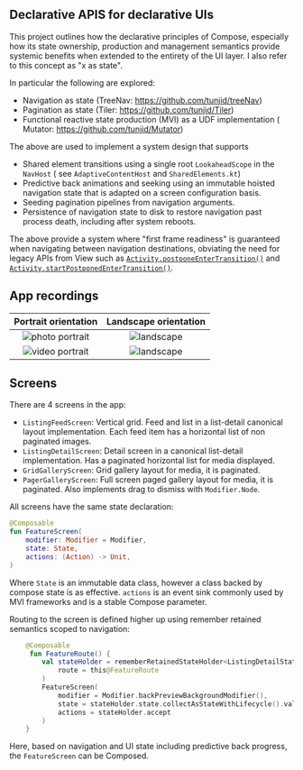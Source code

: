 ## Declarative APIS for declarative UIs

This project outlines how the declarative principles of Compose, especially how its state
ownership, production and management semantics provide systemic benefits when extended to the
entirety of the UI layer. I also refer to this concept as "x as state".

In particular the following are explored:

* Navigation as state (TreeNav: https://github.com/tunjid/treeNav)
* Pagination as state (Tiler: https://github.com/tunjid/Tiler)
* Functional reactive state production (MVI) as a UDF implementation (
  Mutator: https://github.com/tunjid/Mutator)

The above are used to implement a system design that supports

* Shared element transitions using a single root `LookaheadScope` in the `NavHost` (
  see `AdaptiveContentHost` and `SharedElements.kt`)
* Predictive back animations and seeking using an immutable hoisted navigation state that is adapted
  on a screen configuration basis.
* Seeding pagination pipelines from navigation arguments.
* Persistence of navigation state to disk to restore navigation past process death, including after
  system reboots.

The above provide a system where "first frame readiness" is guaranteed when navigating between
navigation destinations, obviating the need for legacy APIs from View such as
[
`Activity.postponeEnterTransition()`](https://developer.android.com/reference/android/app/Activity.html#postponeEnterTransition())
and [
`Activity.startPostponedEnterTransition()`](https://developer.android.com/reference/android/app/Activity.html#startPostponedEnterTransition()).

## App recordings

|                Portrait orientation                |             Landscape orientation              |
|:--------------------------------------------------:|:----------------------------------------------:|
| ![photo portrait](./docs/media/photo-portrait.gif) | ![landscape](./docs/media/photo-landscape.gif) |
| ![video portrait](./docs/media/video-portrait.gif) | ![landscape](./docs/media/video-landscape.gif) |

## Screens

There are 4 screens in the app:

* `ListingFeedScreen`: Vertical grid. Feed and list in a list-detail canonical layout
  implementation. Each feed item has a horizontal list of non paginated images.
* `ListingDetailScreen`: Detail screen in a canonical list-detail implementation. Has a paginated
  horizontal list for media displayed.
* `GridGalleryScreen`: Grid gallery layout for media, it is paginated.
* `PagerGalleryScreen`: Full screen paged gallery layout for media, it is paginated. Also implements
  drag to dismiss with `Modifier.Node`.

All screens have the same state declaration:

```kotlin
@Composable
fun FeatureScreen(
    modifier: Modifier = Modifier,
    state: State,
    actions: (Action) -> Unit,
)
```

Where `State` is an immutable data class, however a class backed by compose state is as effective.
`actions` is an event sink commonly used by MVI frameworks and is a stable Compose parameter.

Routing to the screen is defined higher up using remember retained semantics scoped to navigation:

```kotlin
    @Composable
     fun FeatureRoute() {
        val stateHolder = rememberRetainedStateHolder<ListingDetailStateHolder>(
            route = this@FeatureRoute
        )
        FeatureScreen(
            modifier = Modifier.backPreviewBackgroundModifier(),
            state = stateHolder.state.collectAsStateWithLifecycle().value,
            actions = stateHolder.accept
        )
    }
```

Here, based on navigation and UI state including predictive back progress, the `FeatureScreen` can
be Composed.